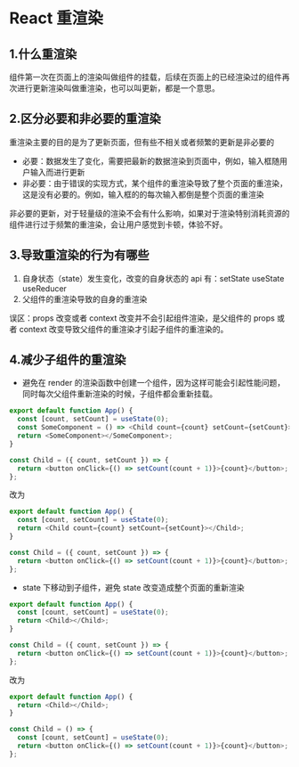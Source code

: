 # React 重渲染

## 1.什么重渲染

组件第一次在页面上的渲染叫做组件的挂载，后续在页面上的已经渲染过的组件再次进行更新渲染叫做重渲染，也可以叫更新，都是一个意思。

## 2.区分必要和非必要的重渲染

重渲染主要的目的是为了更新页面，但有些不相关或者频繁的更新是非必要的

- 必要：数据发生了变化，需要把最新的数据渲染到页面中，例如，输入框随用户输入而进行更新
- 非必要：由于错误的实现方式，某个组件的重渲染导致了整个页面的重渲染，这是没有必要的。例如，输入框的的每次输入都倒是整个页面的重渲染

非必要的更新，对于轻量级的渲染不会有什么影响，如果对于渲染特别消耗资源的组件进行过于频繁的重渲染，会让用户感觉到卡顿，体验不好。

## 3.导致重渲染的行为有哪些

1. 自身状态（state）发生变化，改变的自身状态的 api 有：setState useState useReducer
2. 父组件的重渲染导致的自身的重渲染

误区：props 改变或者 context 改变并不会引起组件渲染，是父组件的 props 或者 context 改变导致父组件的重渲染才引起子组件的重渲染的。

## 4.减少子组件的重渲染

- 避免在 render 的渲染函数中创建一个组件，因为这样可能会引起性能问题，同时每次父组件重新渲染的时候，子组件都会重新挂载。

```js
export default function App() {
  const [count, setCount] = useState(0);
  const SomeComponent = () => <Child count={count} setCount={setCount}></Child>;
  return <SomeComponent></SomeComponent>;
}

const Child = ({ count, setCount }) => {
  return <button onClick={() => setCount(count + 1)}>{count}</button>;
};
```

改为

```js
export default function App() {
  const [count, setCount] = useState(0);
  return <Child count={count} setCount={setCount}></Child>;
}

const Child = ({ count, setCount }) => {
  return <button onClick={() => setCount(count + 1)}>{count}</button>;
};
```

- state 下移动到子组件，避免 state 改变造成整个页面的重新渲染

```js
export default function App() {
  const [count, setCount] = useState(0);
  return <Child></Child>;
}

const Child = ({ count, setCount }) => {
  return <button onClick={() => setCount(count + 1)}>{count}</button>;
};
```

改为

```js
export default function App() {
  return <Child></Child>;
}

const Child = () => {
  const [count, setCount] = useState(0);
  return <button onClick={() => setCount(count + 1)}>{count}</button>;
};
```
